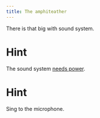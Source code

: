```yaml
---
title: The amphiteather
---
```


There is that big with sound system.

# Hint
The sound system [needs power](04-power.md).

# Hint
Sing to the microphone.
